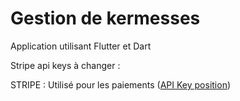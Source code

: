 # Gestion de kermesses

Application utilisant Flutter et Dart

Stripe api keys à changer :

STRIPE : Utilisé pour les paiements ([API Key position](https://github.com/jdacunha/chall-goflutter-mobile/blob/master/lib/api/api_constants.dart)) 
